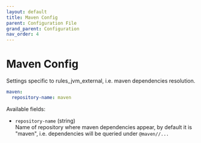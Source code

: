 ```yaml
---
layout: default
title: Maven Config
parent: Configuration File
grand_parent: Configuration
nav_order: 4
---
```


# Maven Config
Settings specific to rules_jvm_external, i.e. maven dependencies resolution.


```yaml
maven:
  repository-name: maven
```

Available fields:
  * `repository-name` (string) <br/>
    Name of repository where maven dependencies appear, by default it is "maven", i.e. dependencies will be queried
    under `@maven//...`
  